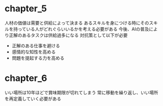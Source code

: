 # chapter_5
人材の価値は需要と供給によって決まる
あるスキルを身につける時にそのスキルを持っている人がどれぐらいいるかを考える必要がある
今後、AIの普及により正解のあるタスクは供給過多になる
対抗策として以下が必要
- 正解のある仕事を避ける
- 感情的な知性を高める
- 問題を提起する力を高める

# chapter_6
いい場所は10年ほどで賞味期限が切れてしまう
常に移動を繰り返し、いい場所を再定義していく必要がある